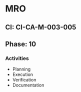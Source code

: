 # MRO

## CI: CI-CA-M-003-005
## Phase: 10

### Activities
- Planning
- Execution
- Verification
- Documentation
